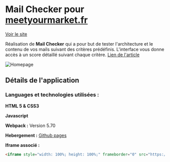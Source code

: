 # Mail Checker pour [meetyourmarket.fr](https://www.meetyourmarket.fr/)

[Voir le site](https://eager-boyd-9e59b9.netlify.app/)

Réalisation de **Mail Checker** qui a pour but de tester l'architecture et le contenu de vos mails suivant des critères prédéfinis.
L'interface vous donne accès à un score détaillé suivant chaque critère. [Lien de l'article](https://www.meetyourmarket.fr/prospection-b2b/)

![Homepage](https://user-images.githubusercontent.com/84342566/158983168-886688c0-b818-45df-a2bf-a484d0417a2d.png)

## Détails de l'application

### Languages et technologies utilisées :

**HTML 5 & CSS3**

**Javascript**

**Webpack :** Version 5.70

**Hebergement :** [Github pages](https://kuartz-org.github.io/mail-checker/)

**Iframe associé :**
```html
<iframe style="width: 100%; height: 100%;" frameborder="0" src="https://kuartz-org.github.io/mail-checker/"></iframe>
```
